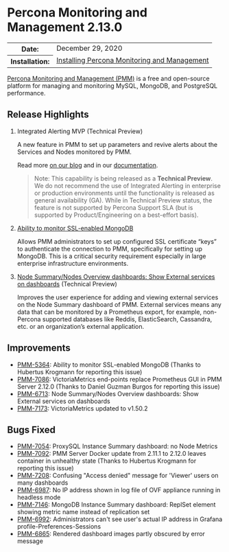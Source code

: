 # Percona Monitoring and Management 2.13.0

<table class="docutils field-list" frame="void" rules="none">
  <colgroup>
    <col class="field-name">
    <col class="field-body">
  </colgroup>
  <tbody valign="top">
    <tr class="field-odd field">
      <th class="field-name">Date:</th>
      <td class="field-body">December 29, 2020</td>
    </tr>
    <tr class="field-even field">
      <th class="field-name">Installation:</th>
      <td class="field-body">
        <a class="reference external" href="https://www.percona.com/software/pmm/quickstart">Installing Percona Monitoring and Management</a></td>
    </tr>
  </tbody>
</table>

[Percona Monitoring and Management (PMM)](https://www.percona.com/doc/percona-monitoring-and-management/2.x)
is a free and open-source platform for managing and monitoring MySQL, MongoDB, and PostgreSQL
performance.

## Release Highlights

1. Integrated Alerting MVP  (Technical Preview)

    A new feature in PMM to set up parameters and revive alerts about the Services and Nodes monitored by PMM.

    Read more [on our blog](https://www.percona.com/blog/2020/12/18/percona-monitoring-and-management-introduces-integrated-alerting-in-v2-13-via-a-technical-preview/) and in our [documentation](https://www.percona.com/doc/percona-monitoring-and-management/2.x/using/alerting.html).

    > Note: This capability is being released as a **Technical Preview**. We do not recommend the use of Integrated Alerting in enterprise or production environments until the functionality is released as general availability (GA). While in Technical Preview status, the feature is not supported by Percona Support SLA (but is supported by Product/Engineering on a best-effort basis).

2. [Ability to monitor SSL-enabled MongoDB](https://jira.percona.com/browse/PMM-5364)

    Allows PMM administrators to set up configured SSL certificate “keys” to authenticate the connection to PMM, specifically for setting up MongoDB. This is a critical security requirement especially in large enterprise infrastructure environments.

3. [Node Summary/Nodes Overview dashboards: Show External services on dashboards](https://jira.percona.com/browse/PMM-6713) (Technical Preview)

    Improves the user experience for adding and viewing external services on the Node Summary dashboard of PMM. External services means any data that can be monitored by a Prometheus export, for example, non-Percona supported databases like Reddis, ElasticSearch, Cassandra, etc. or an organization’s external application.




## Improvements

* [PMM-5364](https://jira.percona.com/browse/PMM-5364): Ability to monitor SSL-enabled MongoDB (Thanks to Hubertus Krogmann for reporting this issue)
* [PMM-7086](https://jira.percona.com/browse/PMM-7086): VictoriaMetrics end-points replace Prometheus GUI in PMM Server 2.12.0 (Thanks to Daniel Guzman Burgos for reporting this issue)
* [PMM-6713](https://jira.percona.com/browse/PMM-6713): Node Summary/Nodes Overview dashboards: Show External services on dashboards
* [PMM-7173](https://jira.percona.com/browse/PMM-7173): VictoriaMetrics updated to v1.50.2



## Bugs Fixed

* [PMM-7054](https://jira.percona.com/browse/PMM-7054): ProxySQL Instance Summary dashboard: no Node Metrics
* [PMM-7092](https://jira.percona.com/browse/PMM-7092): PMM Server Docker update from 2.11.1 to 2.12.0 leaves container in unhealthy state (Thanks to Hubertus Krogmann for reporting this issue)
* [PMM-7208](https://jira.percona.com/browse/PMM-7208): Confusing "Access denied" message for 'Viewer' users on many dashboards
* [PMM-6987](https://jira.percona.com/browse/PMM-6987): No IP address shown in log file of OVF appliance running in headless mode
* [PMM-7146](https://jira.percona.com/browse/PMM-7146): MongoDB Instance Summary dashboard: ReplSet element showing metric name instead of replication set
* [PMM-6992](https://jira.percona.com/browse/PMM-6992): Administrators can't see user's actual IP address in Grafana profile-Preferences-Sessions
* [PMM-6865](https://jira.percona.com/browse/PMM-6865): Rendered dashboard images partly obscured by error message
